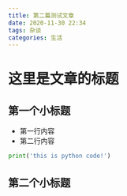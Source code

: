 ```yaml
---
title: 第二篇测试文章
date: 2020-11-30 22:34
tags: 杂谈
categories: 生活
---
```

# 这里是文章的标题
## 第一个小标题
- 第一行内容
- 第二行内容
```python
print('this is python code!')
```
## 第二个小标题
